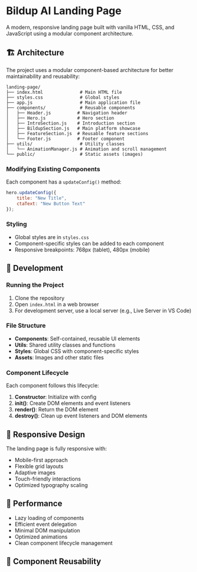 # Bildup AI Landing Page

A modern, responsive landing page built with vanilla HTML, CSS, and JavaScript using a modular component architecture.

## 🏗️ Architecture

The project uses a modular component-based architecture for better maintainability and reusability:

```
landing-page/
├── index.html              # Main HTML file
├── styles.css              # Global styles
├── app.js                  # Main application file
├── components/             # Reusable components
│   ├── Header.js          # Navigation header
│   ├── Hero.js            # Hero section
│   ├── IntroSection.js    # Introduction section
│   ├── BildupSection.js   # Main platform showcase
│   ├── FeatureSection.js  # Reusable feature sections
│   └── Footer.js          # Footer component
├── utils/                  # Utility classes
│   └── AnimationManager.js # Animation and scroll management
└── public/                 # Static assets (images)
```


### Modifying Existing Components
Each component has a `updateConfig()` method:
```javascript
hero.updateConfig({
    title: "New Title",
    ctaText: "New Button Text"
});
```

### Styling
- Global styles are in `styles.css`
- Component-specific styles can be added to each component
- Responsive breakpoints: 768px (tablet), 480px (mobile)

## 🔧 Development

### Running the Project
1. Clone the repository
2. Open `index.html` in a web browser
3. For development server, use a local server (e.g., Live Server in VS Code)

### File Structure
- **Components**: Self-contained, reusable UI elements
- **Utils**: Shared utility classes and functions
- **Styles**: Global CSS with component-specific styles
- **Assets**: Images and other static files

### Component Lifecycle
Each component follows this lifecycle:
1. **Constructor**: Initialize with config
2. **init()**: Create DOM elements and event listeners
3. **render()**: Return the DOM element
4. **destroy()**: Clean up event listeners and DOM elements

## 📱 Responsive Design

The landing page is fully responsive with:
- Mobile-first approach
- Flexible grid layouts
- Adaptive images
- Touch-friendly interactions
- Optimized typography scaling

## 🎯 Performance

- Lazy loading of components
- Efficient event delegation
- Minimal DOM manipulation
- Optimized animations
- Clean component lifecycle management

## 🔄 Component Reusability




